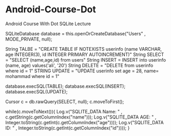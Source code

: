 # Android-Course-Dot
Android Course With Dot
SQLite Lecture


SQLiteDatabase database = this.openOrCreateDatabase("Users" , MODE_PRIVATE, null);

String TALBE = "CREATE TABLE IF NOTEXISTS userinfo (name VARCHAR, age INTEGER(3), id INTEGER PRIMARY AUTOINCREMENT)"
String SELECT = "SELECT (name,age,id) from users"
String INSERT = INSERT into userinfo (name, age) values('ali', '20') 
String DELETE = "DELETE from userinfo where id = 1"
STRING UPDATE = "UPDATE userinfo set age = 28, name= mohammad where id = 1"

database.execSQL(TABLE);
database.execSQL(INSERT);
database.execSQL(UPDATE);

Cursor c = db.rawQuery(SELECT, null);
c.moveToFirst();

while(c.moveToNext()){
  Log.v("SQLITE_DATA Name: " , c.getString(c.getColumnIndex("name")));
  Log.v("SQLITE_DATA AGE: " , Integer.toString(c.getInt(c.getColumnIndex("age"))));
  Log.v("SQLITE_DATA ID: " , Integer.toString(c.getInt(c.getColumnIndex("id"))));
}

